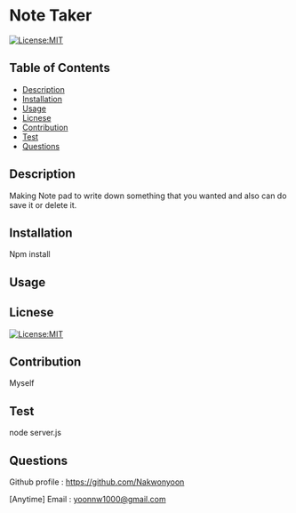 

# Note Taker
[![License:MIT](https://img.shields.io/badge/License-MIT-yellow.svg)](https://opensource.org/licenses/MIT)
## Table of Contents
* [Description](#Description)
* [Installation](#Installation)
* [Usage](#Usage)
* [Licnese](#Licnese)
* [Contribution](#Contribution)
* [Test](#Test)
* [Questions](#Questions)

## Description
Making Note pad to write down something that you wanted and also can do save it or delete it.

## Installation
Npm install

## Usage


## Licnese 
[![License:MIT](https://img.shields.io/badge/License-MIT-yellow.svg)](https://opensource.org/licenses/MIT)

## Contribution
Myself

## Test
node server.js

## Questions 
Github profile : https://github.com/Nakwonyoon

[Anytime] Email : yoonnw1000@gmail.com
